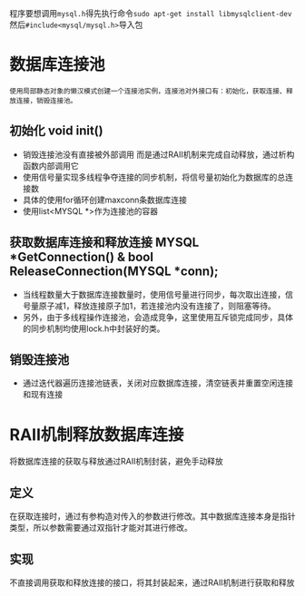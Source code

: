 程序要想调用`mysql.h`得先执行命令`sudo apt-get install libmysqlclient-dev`
然后`#include<mysql/mysql.h>`导入包

# 数据库连接池
    使用局部静态对象的懒汉模式创建一个连接池实例，连接池对外接口有：初始化，获取连接、释放连接，销毁连接池。

## 初始化 void init()
- 销毁连接池没有直接被外部调用 而是通过RAII机制来完成自动释放，通过析构函数内部调用它
- 使用信号量实现多线程争夺连接的同步机制，将信号量初始化为数据库的总连接数
- 具体的使用for循环创建maxconn条数据库连接
- 使用list<MYSQL *>作为连接池的容器

## 获取数据库连接和释放连接 MYSQL *GetConnection() & bool ReleaseConnection(MYSQL *conn);
- 当线程数量大于数据库连接数量时，使用信号量进行同步，每次取出连接，信号量原子减1，释放连接原子加1，若连接池内没有连接了，则阻塞等待。
- 另外，由于多线程操作连接池，会造成竞争，这里使用互斥锁完成同步，具体的同步机制均使用lock.h中封装好的类。

## 销毁连接池
- 通过迭代器遍历连接池链表，关闭对应数据库连接，清空链表并重置空闲连接和现有连接

# RAII机制释放数据库连接
将数据库连接的获取与释放通过RAII机制封装，避免手动释放

## 定义
在获取连接时，通过有参构造对传入的参数进行修改。其中数据库连接本身是指针类型，所以参数需要通过双指针才能对其进行修改。

## 实现
不直接调用获取和释放连接的接口，将其封装起来，通过RAII机制进行获取和释放